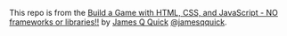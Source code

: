 This repo is from the [Build a Game with HTML, CSS, and JavaScript - NO frameworks or libraries!!](https://youtu.be/Z2O3QxpcdSk) by [James Q Quick](https://www.youtube.com/c/JamesQQuick) [@jamesqquick](https://github.com/jamesqquick).

